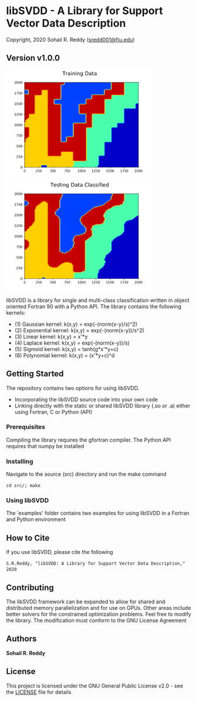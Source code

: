 # libSVDD - A Library for Support Vector Data Description
Copyright, 2020 Sohail R. Reddy  (sredd001@fiu.edu)

## Version v1.0.0

<img src="/images/Training.png" width="400">             <img src="/images/Testing.png" width="400">

libSVDD is a library for single and multi-class classification written in object oriented Fortran 90 with a Python API. The library contains the following kernels:

* (1) Gaussian kernel: k(x,y) = exp(-(norm(x-y)/s)^2)
* (2) Exponential kernel: k(x,y) = exp(-(norm(x-y))/s^2)
* (3) Linear kernel: k(x,y) = x'*y
* (4) Laplace kernel: k(x,y) = exp(-(norm(x-y))/s)
* (5) Sigmoid kernel: k(x,y) = tanh(g*x'*y+c)
* (6) Polynomial kernel: k(x,y) = (x'*y+c)^d

## Getting Started

The repository contains two options for using libSVDD. 

* Incorporating the libSVDD source code into your own code
* Linking directly with the static or shared libSVDD library (.so or .a) either using Fortran, C or Python (API)


### Prerequisites

Compiling the library requires the gfortran compiler. The Python API requires that numpy be installed


### Installing

Navigate to the source (src) directory and run the make command

```
cd src/; make
```

### Using libSVDD

The 'examples' folder contains two examples for using libSVDD in a Fortran and Python environment 


## How to Cite

If you use libSVDD, please cite the following 
```
S.R.Reddy, "libSVDD: A Library for Support Vector Data Description," 2020
```


## Contributing

The libSVDD framework can be expanded to allow for shared and distributed memory parallelization and for use on GPUs. Other areas include better solvers for the constrained optimization problems. Feel free to modify the library. The modification must conform to the GNU License Agreement


## Authors

**Sohail R. Reddy**


## License
This project is licensed under the GNU General Public License v2.0 - see the [LICENSE](LICENSE) file for details
